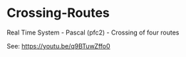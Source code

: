 # Crossing-Routes
Real Time System - Pascal (pfc2) - Crossing of four routes

See: https://youtu.be/q9BTuwZffo0
